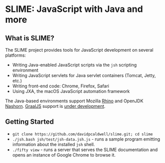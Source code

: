[comment]: # (	LICENSE)
[comment]: # (	This Source Code Form is subject to the terms of the Mozilla Public License, v. 2.0. If a copy of the MPL was not)
[comment]: # (	distributed with this file, You can obtain one at http://mozilla.org/MPL/2.0/.)
[comment]: # ()
[comment]: # (	END LICENSE)

# SLIME: JavaScript with Java and more

## What is SLIME?

The SLIME project provides tools for JavaScript development on several platforms:

* Writing Java-enabled JavaScript scripts via the `jsh` scripting environment
* Writing JavaScript servlets for Java servlet containers (Tomcat, Jetty, etc.)
* Writing front-end code: Chrome, Firefox, Safari
* Using JXA, the macOS JavaScript automation framework

The Java-based environments support Mozilla [Rhino](https://github.com/mozilla/rhino) and OpenJDK [Nashorn](https://github.com/openjdk/nashorn). [GraalJS](https://github.com/oracle/graaljs) support is [under development](https://github.com/davidpcaldwell/slime/projects/10).

## Getting Started

* `git clone https://github.com/davidpcaldwell/slime.git; cd slime`
* `./jsh.bash jsh/test/jsh-data.jsh.js` - runs a sample program emitting information about the installed `jsh` shell.
* `./fifty view` - runs a server that serves the SLIME documentation and opens an instance of Google Chrome to browse it.
